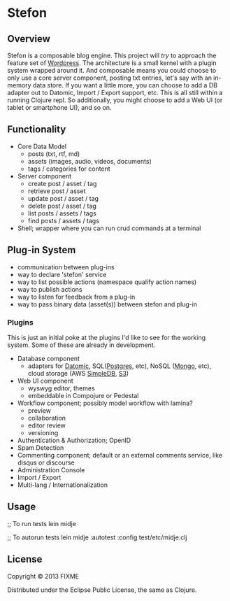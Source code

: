 # Stefon

## Overview 

Stefon is a composable blog engine. This project will *try* to approach the feature set of [Wordpress](http://codex.wordpress.org/WordPress_Features). The architecture is a small kernel with a plugin system wrapped around it. And composable means you could choose to only use a core server component, posting txt entries, let's say with an in-memory data store. If you want a little more, you can choose to add a DB adapter out to Datomic, Import / Export support, etc. This is all still within a running Clojure repl. So additionally, you might choose to add a Web UI (or tablet or smartphone UI), and so on. 



## Functionality 

 * Core Data Model
   * posts (txt, rtf, md)
   * assets (images, audio, videos, documents)
   * tags / categories for content
 * Server component
   * create post / asset / tag
   * retrieve post / asset
   * update post / asset / tag
   * delete post / asset / tag
   * list posts / assets / tags
   * find posts / assets / tags
 * Shell; wrapper where you can run crud commands at a terminal

## Plug-in System
   * communication between plug-ins
   * way to declare 'stefon' service
   * way to list possible actions (namespace qualify action names)
   * way to publish actions
   * way to listen for feedback from a plug-in
   * way to pass binary data (asset(s)) between stefon and plug-in

### Plugins

This is just an initial poke at the plugins I'd like to see for the working system. Some of these are already in development.
   * Database component
     * adapters for [Datomic](http://www.datomic.com), SQL([Postgres](http://www.postgresql.org), etc), NoSQL ([Mongo](http://www.mongodb.org), etc), cloud storage (AWS [SimpleDB](http://aws.amazon.com/simpledb), [S3](http://aws.amazon.com/s3))
   * Web UI component
     * wyswyg editor, themes
     * embeddable in Compojure or Pedestal
   * Workflow component; possibly model workflow with lamina?
     * preview
     * collaboration
     * editor review
     * versioning
   * Authentication & Authorization; OpenID
   * Spam Detection
   * Commenting component; default or an external comments service, like disqus or discourse
   * Administration Console
   * Import / Export
   * Multi-lang / Internationalization


## Usage

   ;; To run tests
   lein midje

   ;; To autorun tests
   lein midje :autotest :config test/etc/midje.clj

## License

Copyright © 2013 FIXME

Distributed under the Eclipse Public License, the same as Clojure.
